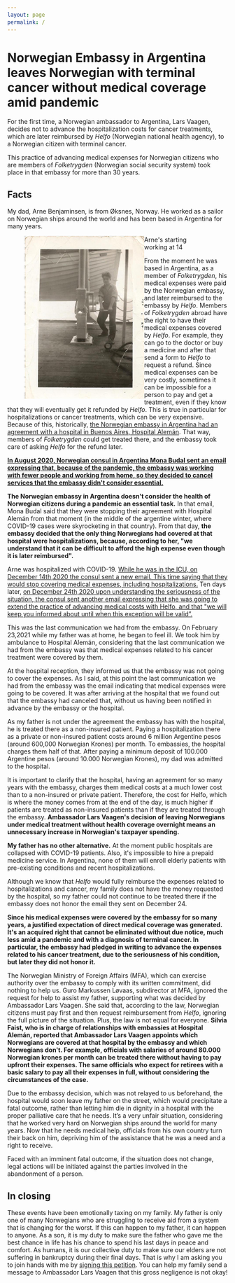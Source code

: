 ```yaml
---
layout: page
permalink: /
---
```


# Norwegian Embassy in Argentina leaves Norwegian with terminal cancer without medical coverage amid pandemic

For the first time, a Norwegian ambassador to Argentina, Lars Vaagen, decides not to advance the hospitalization costs for cancer treatments, which are later reimbursed by *Helfo* (Norwegian national health agency), to a Norwegian citizen with terminal cancer.

This practice of advancing medical expenses for Norwegian citizens who are members of *Folketrygden* (Norwegian social security system) took place in that embassy for more than 30 years.

## Facts

My dad, Arne Benjaminsen, is from Øksnes, Norway. He worked as a sailor on Norwegian ships around the world and has been based in Argentina for many years.

<figure>
    <img src='images/Arne_Working.jpg' alt='missing' align="left" width="273" height="372" />
    <figcaption>Arne's starting working at 14</figcaption>
</figure>

From the moment he was based in Argentina, as a member of *Folketrygden*, his medical expenses were paid by the Norwegian embassy, and later reimbursed to the embassy by *Helfo*. Members of *Folketrygden* abroad have the right to have their medical expenses covered by *Helfo*. For example, they can go to the doctor or buy a medicine and after that send a form to *Helfo* to request a refund. Since medical expenses can be very costly, sometimes it can be impossible for a person to pay and get a treatment, even if they know that they will eventually get it refunded by *Helfo*. This is true in particular for hospitalizations or cancer treatments, which can be very expensive. Because of this, historically, <a href="https://www.hospitalaleman.org.ar/nuestro-hospital/atencion/coberturas-medicas/" target="_blank" rel="noopener noreferrer">the Norwegian embassy in Argentina had an agreement with a hospital in Buenos Aires, Hospital Alemán</a>. That way, members of *Folketrygden* could get treated there, and the embassy took care of asking *Helfo* for the refund later.

**<a href="https://github.com/helparne/helparne.github.io/raw/master/1_Email_28_August_2020_English.pdf" target="_blank" rel="noopener noreferrer">In August 2020, Norwegian consul in Argentina Mona Budal sent an email expressing that, because of the pandemic, the embassy was working with fewer people and working from home, so they decided to cancel services that the embassy didn't consider essential.</a>**

**The Norwegian embassy in Argentina doesn't consider the health of Norwegian citizens during a pandemic an essential task.** In that email, Mona Budal said that they were stopping their agreement with Hospital Alemán from that moment (in the middle of the argentine winter, where COVID-19 cases were skyrocketing in that country). From that day, **the embassy decided that the only thing Norwegians had covered at that hospital were hospitalizations, because, according to her, "we understand that it can be difficult to afford the high expense even though it is later reimbursed".**

Arne was hospitalized with COVID-19. <a href="https://github.com/helparne/helparne.github.io/raw/master/2_Email_14_Dec_2020_English.pdf" target="_blank" rel="noopener noreferrer">While he was in the ICU, on December 14th,2020 the consul sent a new email. This time saying that they would stop covering medical expenses, including hospitalizations.</a> Ten days later, <a href="https://github.com/helparne/helparne.github.io/raw/master/3_Email_24_December_2020_English.pdf" target="_blank" rel="noopener noreferrer">on December 24th,2020 upon understanding the seriousness of the situation, the consul sent another email expressing that she was going to extend the practice of advancing medical costs with Helfo, and that "we will keep you informed about until when this exception will be valid”.</a>

This was the last communication we had from the embassy. On February 23,2021 while my father was at home, he began to feel ill. We took him by ambulance to Hospital Alemán, considering that the last communication we had from the embassy was that medical expenses related to his cancer treatment were covered by them.

At the hospital reception, they informed us that the embassy was not going to cover the expenses. As I said, at this point the last communication we had from the embassy was the email indicating that medical expenses were going to be covered. It was after arriving at the hospital that we found out that the embassy had canceled that, without us having been notified in advance by the embassy or the hospital.

As my father is not under the agreement the embassy has with the hospital, he is treated there as a non-insured patient. Paying a hospitalization there as a private or non-insured patient costs around 6 million Argentine pesos (around 600,000 Norwegian Krones) per month. To embassies, the hospital charges them half of that. After paying a minimum deposit of 100.000 Argentine pesos (around 10.000 Norwegian Krones), my dad was admitted to the hospital.

It is important to clarify that the hospital, having an agreement for so many years with the embassy, charges them medical costs at a much lower cost than to a non-insured or private patient. Therefore, the cost for Helfo, which is where the money comes from at the end of the day, is much higher if patients are treated as non-insured patients than if they are treated through the embassy. **Ambassador Lars Vaagen's decision of leaving Norwegians under medical treatment without health coverage overnight means an unnecessary increase in Norwegian's taxpayer spending.**

**My father has no other alternative.** At the moment public hospitals are collapsed with COVID-19 patients. Also, it's impossible to hire a prepaid medicine service. In Argentina, none of them will enroll elderly patients with pre-existing conditions and recent hospitalizations.

Although we know that *Helfo* would fully reimburse the expenses related to hospitalizations and cancer, my family does not have the money requested by the hospital, so my father could not continue to be treated there if the embassy does not honor the email they sent on December 24.

**Since his medical expenses were covered by the embassy for so many years, a justified expectation of direct medical coverage was generated. It's an acquired right that cannot be eliminated without due notice, much less amid a pandemic and with a diagnosis of terminal cancer. In particular, the embassy had pledged in writing to advance the expenses related to his cancer treatment, due to the seriousness of his condition, but later they did not honor it.**

The Norwegian Ministry of Foreign Affairs (MFA), which can exercise authority over the embassy to comply with its written commitment, did nothing to help us. Guro Markussen Løvaas, subdirector at MFA, ignored the request for help to assist my father, supporting what was decided by Ambassador Lars Vaagen. She said that, according to the law, Norwegian citizens must pay first and then request reimbursement from *Helfo*, ignoring the full picture of the situation. Plus, the law is not equal for everyone. **Silvia Faist, who is in charge of relationships with embassies at Hospital Alemán, reported that Ambassador Lars Vaagen appoints which Norwegians are covered at that hospital by the embassy and which Norwegians don't. For example, officials with salaries of around 80.000 Norwegian krones per month can be treated there without having to pay upfront their expenses. The same officials who expect for retirees with a basic salary to pay all their expenses in full, without considering the circumstances of the case.**

Due to the embassy decision, which was not relayed to us beforehand, the hospital would soon leave my father on the street, which would precipitate a fatal outcome, rather than letting him die in dignity in a hospital with the proper palliative care that he needs. It’s a very unfair situation, considering that he worked very hard on Norwegian ships around the world for many years. Now that he needs medical help, officials from his own country turn their back on him, depriving him of the assistance that he was a need and a right to receive.

Faced with an imminent fatal outcome, if the situation does not change, legal actions will be initiated against the parties involved in the abandonment of a person.

## In closing 

These events have been emotionally taxing on my family. My father is only one of many Norwegians who are struggling to receive aid from a system that is changing for the worst. If this can happen to my father, it can happen to anyone. As a son, it is my duty to make sure the father who gave me the best chance in life has his chance to spend his last days in peace and comfort. As humans, it is our collective duty to make sure our elders are not suffering in bankruptcy during their final days. That is why I am asking you to join hands with me by <a href="https://www.change.org/p/norwegian-embassy-in-argentina-return-medical-coverage-to-a-norwegian-citizen-in-argentina" target="_blank" rel="noopener noreferrer">signing this petition</a>. You can help my family send a message to Ambassador Lars Vaagen that this gross negligence is not okay!




